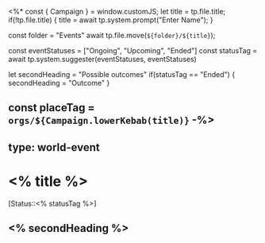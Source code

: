 <%* const { Campaign } = window.customJS;
let title = tp.file.title;
if(!tp.file.title) {
	title = await tp.system.prompt("Enter Name");
}

const folder = "Events"
await tp.file.move(`${folder}/${title}`);

const eventStatuses = ["Ongoing", "Upcoming", "Ended"]
const statusTag = await tp.system.suggester(eventStatuses, eventStatuses)

let secondHeading = "Possible outcomes"
if(statusTag == "Ended") {
	secondHeading = "Outcome"
}


const placeTag = `orgs/${Campaign.lowerKebab(title)}`
-%>
---
type: world-event
---

#  <% title %>
[Status::<% statusTag %>]

## <% secondHeading %>